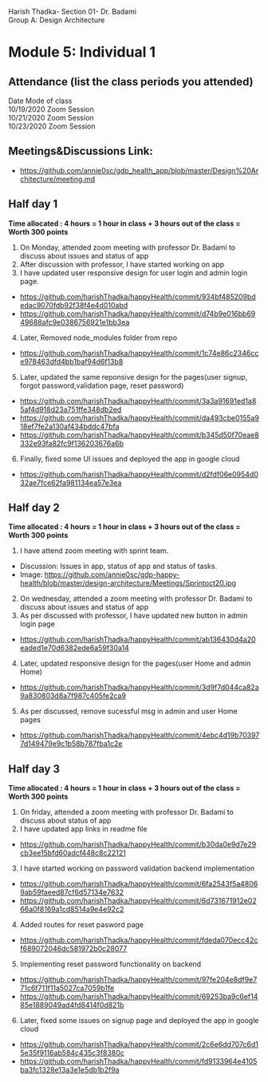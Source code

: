 Harish Thadka- Section 01- Dr. Badami  
Group A: Design Architecture
# Module 5: Individual 1

## Attendance (list the class periods you attended)

Date    Mode of class  
10/19/2020 Zoom Session    
10/21/2020 Zoom Session  
10/23/2020 Zoom Session 

## Meetings&Discussions Link:
- https://github.com/annie0sc/gdp_health_app/blob/master/Design%20Architecture/meeting.md

 ## Half day 1
**Time allocated : 4 hours = 1 hour in class + 3 hours out of the class = Worth 300 points**
1. On Monday, attended zoom meeting with professor Dr. Badami to discuss about issues and status of app
2. After discussion with professor, I have started working on app
3. I have updated user responsive design for user login and admin login page.
- https://github.com/harishThadka/happyHealth/commit/934bf485209bdedac9070fdb92f38f4e4d010abd
- https://github.com/harishThadka/happyHealth/commit/d74b9e016bb6949688afc9e0386756921e1bb3ea
4. Later, Removed node_modules folder from repo
- https://github.com/harishThadka/happyHealth/commit/1c74e86c2346cce978463dfd4bb1baf94d6f13b8
5. Later, updated the same reponsive design for the pages(user signup, forgot password,validation page, reset password)
- https://github.com/harishThadka/happyHealth/commit/3a3a91691ed1a85af4d918d23a751ffe348db2ed
- https://github.com/harishThadka/happyHealth/commit/da493cbe0155a918ef7fe2a130af434bddc47bfa
- https://github.com/harishThadka/happyHealth/commit/b345d50f70eae8332e93fa82fc9f136203676a6b
6. Finally, fixed some UI issues and deployed the app in google cloud
- https://github.com/harishThadka/happyHealth/commit/d2fdf06e0954d032ae7fce62fa981134ea57e3ea

 ## Half day 2
 **Time allocated : 4 hours = 1 hour in class + 3 hours out of the class = Worth 300 points** 
 1. I have attend zoom meeting with sprint team.
 - Discussion: Issues in app, status of app and status of tasks.
 - Image: https://github.com/annie0sc/gdp-happy-health/blob/master/design-architecture/Meetings/Sprintoct20.jpg
 2. On wednesday, attended a zoom meeting with professor Dr. Badami to discuss about issues and status of app
 3. As per discussed with professor, I have updated new button in admin login page
- https://github.com/harishThadka/happyHealth/commit/ab136430d4a20eaded1e70d6382ede6a59f30a14
 4. Later, updated responsive design for the pages(user Home and admin Home)
 - https://github.com/harishThadka/happyHealth/commit/3d9f7d044ca82a9a830803d8a7f987c405fe2ca9
 5. As per discussed, remove sucessful msg in admin and user Home pages
 - https://github.com/harishThadka/happyHealth/commit/4ebc4d19b703977d149479e9c1b58b787fba1c2e
 
 ## Half day 3
 **Time allocated : 4 hours = 1 hour in class + 3 hours out of the class = Worth 300 points**   
1. On friday, attended a zoom meeting with professor Dr. Badami to discuss about status of app
2.  I have updated app links in readme file
- https://github.com/harishThadka/happyHealth/commit/b30da0e9d7e29cb3ee15bfd60adcf448c8c22121
3.  I have started working on password validation backend implementation
- https://github.com/harishThadka/happyHealth/commit/6fa2543f5a48069ab59faeed87cf6d57134e7632
- https://github.com/harishThadka/happyHealth/commit/6d731671912e0266a0f8169a1cd8514a9e4e92c2
4. Added routes for reset pasword page
- https://github.com/harishThadka/happyHealth/commit/fdeda070ecc42cf689072046dc581972b0c28077
5. Implementing reset password functionality on backend
- https://github.com/harishThadka/happyHealth/commit/97fe204e8df9e771c6f711f11a5027ca7059b1fe
- https://github.com/harishThadka/happyHealth/commit/69253ba9c6ef1485e1889049ad4fd8414f0d821b
6. Later, fixed some issues on signup page and deployed the app in google cloud
- https://github.com/harishThadka/happyHealth/commit/2c6e6dd707c6d15e35f9116ab584c435c3f8380c
- https://github.com/harishThadka/happyHealth/commit/fd9133964e4105ba3fc1328e13a3e1e5db1b2f9a
